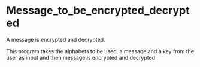 # Message_to_be_encrypted_decrypted
A message is encrypted and decrypted.

This program takes the alphabets to be used, a message
and a key from the user as input and then message is encrypted and decrypted
